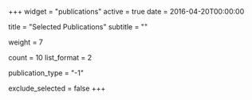 +++
widget = "publications"
active = true
date = 2016-04-20T00:00:00

title = "Selected Publications"
subtitle = ""

weight = 7

count = 10
list_format = 2

publication_type = "-1"

exclude_selected = false
+++
